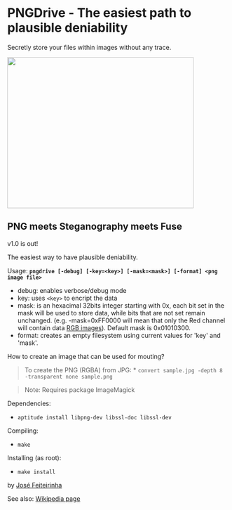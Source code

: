 # PNGDrive - The easiest path to plausible deniability #

Secretly store your files within images without any trace.

<a href='http://www.youtube.com/watch?feature=player_embedded&v=TuNXhB_rXjU' target='_blank'><img src='http://img.youtube.com/vi/TuNXhB_rXjU/0.jpg' width='425' height=344 /></a>

## PNG meets Steganography meets Fuse ##

v1.0 is out!

The easiest way to have plausible deniability.


Usage:
**`pngdrive [-debug] [-key=<key>] [-mask=<mask>] [-format] <png image file> `**
  * debug: enables verbose/debug mode
  * key: uses `<key>` to encript the data
  * mask:  is an hexacimal 32bits integer starting with 0x, each bit set  in the mask will be used to store data, while bits that are not set remain unchanged. (e.g. -mask=0xFF0000 will mean that only the Red channel will contain data [RGB images](for.md)). Default mask is 0x01010300.
  * format: creates an empty filesystem using current values for 'key' and 'mask'.

How to create an image that can be used for mouting?
> To create the PNG (RGBA) from JPG:
    * `convert sample.jpg -depth 8 -transparent none sample.png`

> Note: Requires package ImageMagick


Dependencies:
  * `aptitude install libpng-dev libssl-doc libssl-dev`

Compiling:
  * `make`

Installing (as root):
  * `make install`

by [José Feiteirinha](http://www.feiteira.org)


See also:
[Wikipedia page](https://en.wikipedia.org/wiki/PNGDrive)